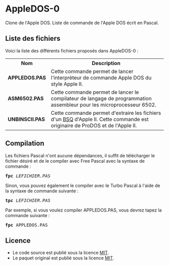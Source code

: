 # AppleDOS-0
Clone de l'Apple DOS. Liste de commande de l'Apple DOS écrit en Pascal.

<h2>Liste des fichiers</h2>

Voici la liste des différents fichiers proposés dans AppleDOS-0 :

<table>
		<tr>
			<th>Nom</th>
			<th>Description</th>	
		</tr>
		<tr>
			<td><b>APPLEDOS.PAS</b></td>
			<td>Cette commande permet de lancer l'interpréteur de commande Apple DOS du style Apple II.</td>
		</tr>  
		<tr>
			<td><b>ASM6502.PAS</b></td>
			<td>Cette commande permet de lancer le compilateur de langage de programmation assembleur pour les microprocesseur 6502.</td>
		</tr>
		<tr>
			<td><b>UNBINSCII.PAS</td>
			<td>Cette commande permet d'extraire les fichiers d'un <a href="https://www.gladir.com/LEXIQUE/FICHIERS/bsq.htm">BSQ</a> d'Apple II. Cette commande est originaire de ProDOS et de l'Apple II.</td>
		</tr>	
</table>

<h2>Compilation</h2>
	
Les fichiers Pascal n'ont aucune dépendances, il suffit de télécharger le fichier désiré et de le compiler avec Free Pascal avec la syntaxe de commande  :

<pre><b>fpc</b> <i>LEFICHIER.PAS</i></pre>
	
Sinon, vous pouvez également le compiler avec le Turbo Pascal à l'aide de la syntaxe de commande suivante :	

<pre><b>tpc</b> <i>LEFICHIER.PAS</i></pre>
	
Par exemple, si vous voulez compiler APPLEDOS.PAS, vous devrez tapez la commande suivante :

<pre><b>fpc</b> APPLEDOS.PAS</pre>

<h2>Licence</h2>
<ul>
 <li>Le code source est publié sous la licence <a href="https://github.com/gladir/AppleDOS-0/blob/main/LICENSE">MIT</a>.</li>
 <li>Le paquet original est publié sous la licence <a href="https://github.com/gladir/AppleDOS-0/blob/main/LICENSE">MIT</a>.</li>
</ul>
